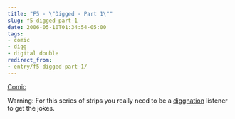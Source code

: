 ```yaml
---
title: "F5 - \"Digged - Part 1\""
slug: f5-digged-part-1
date: 2006-05-10T01:34:54-05:00
tags:
- comic
- digg
- digital double
redirect_from:
- entry/f5-digged-part-1/
---
```

[Comic](http://digitaldouble.smackjeeves.com/comics/54172/)

Warning: For this series of strips you really need to be a [diggnation](http://www.diggnation.com/) listener to get the jokes.
